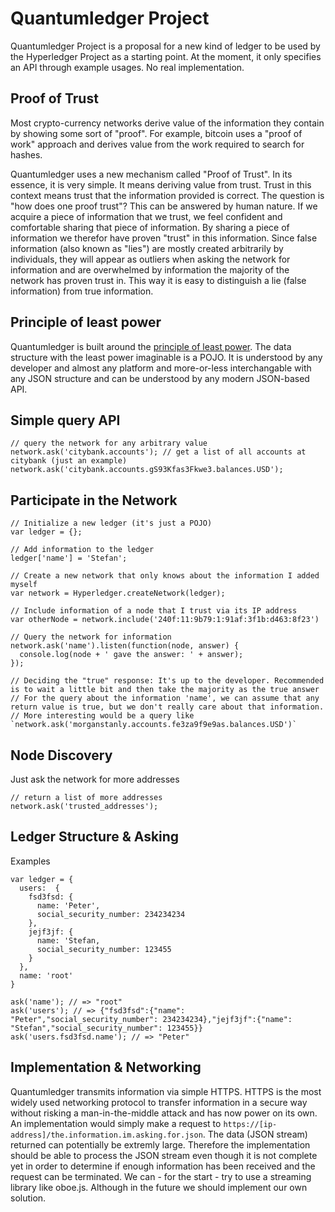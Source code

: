 # Quantumledger Project
Quantumledger Project is a proposal for a new kind of ledger to be used by the Hyperledger Project as a starting point. At the moment, it only specifies an API through example usages. No real implementation. 

## Proof of Trust

Most crypto-currency networks derive value of the information they contain by showing some sort of "proof". For example, bitcoin uses a "proof of work" approach and derives value from the work required to search for hashes.

Quantumledger uses a new mechanism called "Proof of Trust". In its essence, it is very simple. It means deriving value from trust. Trust in this context means trust that the information provided is correct. The question is "how does one proof trust"? This can be answered by human nature. If we acquire a piece of information that we trust, we feel confident and comfortable sharing that piece of information. By sharing a piece of information we therefor have proven "trust" in this information. Since false information (also known as "lies") are mostly created arbitrarily by individuals, they will appear as outliers when asking the network for information and are overwhelmed by information the majority of the network has proven trust in. This way it is easy to distinguish a lie (false information) from true information.

## Principle of least power

Quantumledger is built around the [principle of least power](http://blog.codinghorror.com/the-principle-of-least-power/). The data structure with the least power imaginable is a POJO. It is understood by any developer and almost any platform and more-or-less interchangable with any JSON structure and can be understood by any modern JSON-based API.

## Simple query API

    // query the network for any arbitrary value
    network.ask('citybank.accounts'); // get a list of all accounts at citybank (just an example)
    network.ask('citybank.accounts.gS93Kfas3Fkwe3.balances.USD');

## Participate in the Network

    // Initialize a new ledger (it's just a POJO)
    var ledger = {}; 
    
    // Add information to the ledger
    ledger['name'] = 'Stefan';
    
    // Create a new network that only knows about the information I added myself
    var network = Hyperledger.createNetwork(ledger); 
    
    // Include information of a node that I trust via its IP address
    var otherNode = network.include('240f:11:9b79:1:91af:3f1b:d463:8f23')
    
    // Query the network for information
    network.ask('name').listen(function(node, answer) {
      console.log(node + ' gave the answer: ' + answer);
    });
    
    // Deciding the "true" response: It's up to the developer. Recommended is to wait a little bit and then take the majority as the true answer
    // For the query about the information 'name', we can assume that any return value is true, but we don't really care about that information.
    // More interesting would be a query like `network.ask('morganstanly.accounts.fe3za9f9e9as.balances.USD')`

## Node Discovery

Just ask the network for more addresses

    // return a list of more addresses
    network.ask('trusted_addresses');

## Ledger Structure & Asking

Examples

    var ledger = {
      users:  {
        fsd3fsd: {
          name: 'Peter',
          social_security_number: 234234234
        },
        jejf3jf: {
          name: 'Stefan,
          social_security_number: 123455
        }
      },
      name: 'root'
    }
    
    ask('name'); // => "root"
    ask('users'); // => {"fsd3fsd":{"name": "Peter","social_security_number": 234234234},"jejf3jf":{"name": "Stefan","social_security_number": 123455}}
    ask('users.fsd3fsd.name'); // => "Peter"

## Implementation & Networking

Quantumledger transmits information via simple HTTPS. HTTPS is the most widely used networking protocol to transfer information in a secure way without risking a man-in-the-middle attack and has now power on its own. An implementation would simply make a request to `https://[ip-address]/the.information.im.asking.for.json`. The data (JSON stream) returned can potentially be extremly large. Therefore the implementation should be able to process the JSON stream even though it is not complete yet in order to determine if enough information has been received and the request can be terminated. We can - for the start - try to use a streaming library like oboe.js. Although in the future we should implement our own solution.
